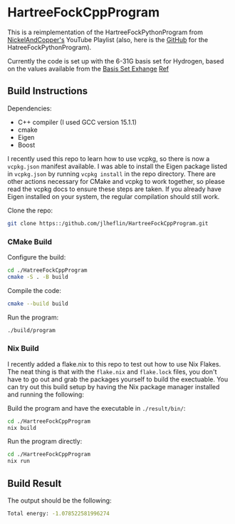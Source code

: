 # HartreeFockCppProgram

This is a reimplementation of the HartreeFockPythonProgram from
[NickelAndCopper's](https://youtube.com/playlist?list=PL-hN8vfRaU7jSFHN1ZSAMNe_2nXhwAmzM&si=ANjI8kPn-5v_3Kvs)
YouTube Playlist (also, here is the [GitHub](https://github.com/nickelandcopper/HartreeFockPythonProgram) for the
HatreeFockPythonProgram).

Currently the code is set up with the 6-31G basis set for Hydrogen, based on the values
available from the [Basis Set Exhange](www.basissetexchange.org/basis/6-31g/format/json/?version=1&elements=1) [Ref](https://www.basissetexchange.org/references/6-31g/format/txt/?version=1&elements=1)

## Build Instructions

Dependencies:
- C++ compiler (I used GCC version 15.1.1)
- cmake
- Eigen
- Boost

I recently used this repo to learn how to use vcpkg, so there is now a `vcpkg.json` manifest
available. I was able to install the Eigen package listed in `vcpkg.json` by running `vcpkg install`
in the repo directory. There are other actions necessary for CMake and vcpkg to work together, so
please read the vcpkg docs to ensure these steps are taken. If you already have Eigen installed on
your system, the regular compilation should still work.

Clone the repo:
```bash
git clone https::/github.com/jlheflin/HartreeFockCppProgram.git
```


### CMake Build
Configure the build:
```bash
cd ./HatreeFockCppProgram
cmake -S . -B build
```

Compile the code:
```bash
cmake --build build
```

Run the program:
```bash
./build/program
```
### Nix Build
I recently added a flake.nix to this repo to test out how to use Nix Flakes.
The neat thing is that with the `flake.nix` and `flake.lock` files, you don't
have to go out and grab the packages yourself to build the exectuable. You can
try out this build setup by having the Nix package manager installed and running
the following:

Build the program and have the executable in `./result/bin/`:
```bash
cd ./HartreeFockCppProgram
nix build
```

Run the program directly:
```bash
cd ./HartreeFockCppProgram
nix run
```

## Build Result
The output should be the following:
```bash
Total energy: -1.078522581996274
```
